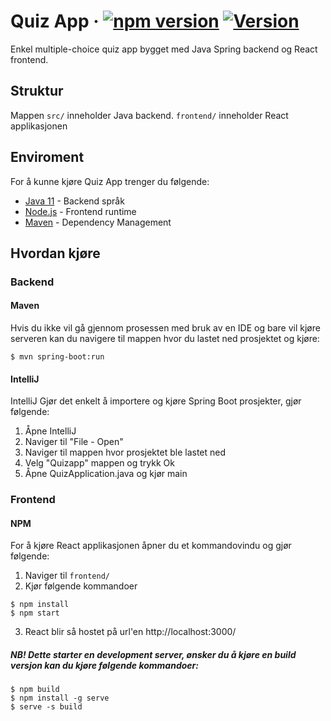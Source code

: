 # Quiz App · [![npm version](https://badge.fury.io/js/react.svg)](//npmjs.com/package/react) [![Version](https://img.shields.io/badge/Version-0.1.0-Green.svg)](https://shields.io/) 
Enkel multiple-choice quiz app bygget med Java Spring backend og React frontend.

## Struktur
Mappen `src/` inneholder Java backend. `frontend/` inneholder React applikasjonen

## Enviroment
For å kunne kjøre Quiz App trenger du følgende:

* [Java 11](https://www.oracle.com/java/technologies/javase-jdk11-downloads.html) - Backend språk
* [Node.js](https://github.com/nodejs/node) - Frontend runtime
* [Maven](https://maven.apache.org/) - Dependency Management

## Hvordan kjøre
### Backend
#### Maven
Hvis du ikke vil gå gjennom prosessen med bruk av en IDE og bare vil kjøre serveren kan du navigere til mappen hvor du lastet ned prosjektet og kjøre:
```
$ mvn spring-boot:run
```
#### IntelliJ
IntelliJ Gjør det enkelt å importere og kjøre Spring Boot prosjekter, gjør følgende:
1. Åpne IntelliJ
2. Naviger til "File - Open"
3. Naviger til mappen hvor prosjektet ble lastet ned
4. Velg "Quizapp" mappen og trykk Ok
5. Åpne QuizApplication.java og kjør main

### Frontend
#### NPM
For å kjøre React applikasjonen åpner du et kommandovindu og gjør følgende:
1. Naviger til `frontend/`
2. Kjør følgende kommandoer
```
$ npm install
$ npm start
```
3. React blir så hostet på url'en http://localhost:3000/

##### NB! Dette starter en development server, ønsker du å kjøre en build versjon kan du kjøre følgende kommandoer:
```
$ npm build
$ npm install -g serve
$ serve -s build
```
